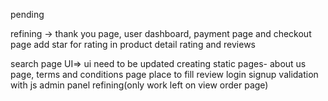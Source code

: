 pending 

refining -> thank you page, user dashboard, payment page and checkout page
add star for rating in product detail
rating and reviews

search page UI=> ui need to be updated
creating static pages- about us page, terms and conditions page
place to fill review
login signup validation with js
admin panel refining(only work left on view order page)








